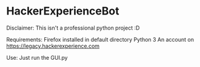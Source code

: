 # HackerExperienceBot

Disclaimer:
  This isn't a professional python project :D

Requirements:
  Firefox installed in default directory
  Python 3
  An account on  https://legacy.hackerexperience.com

Use:
  Just run the GUI.py

